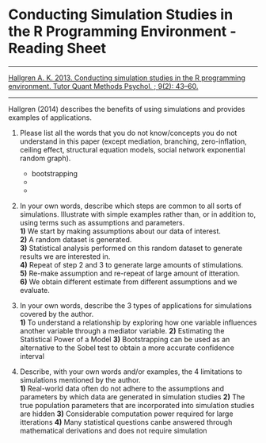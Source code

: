 # Conducting Simulation Studies in the R Programming Environment - Reading Sheet

***
[Hallgren A. K. 2013. Conducting simulation studies in the R programming environment. Tutor Quant Methods Psychol. ; 9(2): 43–60.](https://doi.org/10.20982/tqmp.09.2.p043) 

***

Hallgren (2014) describes the benefits of using simulations and provides examples of applications.

1)	Please list all the words that you do not know/concepts you do not understand in this paper (except mediation, branching, zero-inflation, ceiling effect, structural equation models, social network exponential random graph).  
    *  bootstrapping
    *  
    *  

2) In your own words, describe which steps are common to all sorts of simulations. Illustrate with simple examples rather than, or in addition to, using terms such as assumptions and parameters.    
**1)**    We start by making assumptions about our data of interest.  
**2)**    A random dataset is generated.  
**3)**    Statistical analysis performed on this random dataset to generate results we are interested in.  
**4)**    Repeat of step 2 and 3 to generate large amounts of stimulations.  
**5)**    Re-make assumption and re-repeat of large amount of itteration.   
**6)**    We obtain different estimate from different assumptions and we evaluate.   



3)	In your own words, describe the 3 types of applications for simulations covered by the author.  
**1)**  To understand a relationship by exploring how one variable influences another variable through a mediator variable.
**2)**  Estimating the Statistical Power of a Model 
**3)**  Bootstrapping can be used as an alternative to the Sobel test to obtain a more accurate confidence interval

4)	Describe, with your own words and/or examples, the 4 limitations to simulations mentioned by the author.  
**1)** Real-world data often do not adhere to the assumptions and parameters by which data are generated in simulation studies
**2)** The true population parameters that are incorporated into simulation studies are hidden
**3)** Considerable computation power required for large itterations
**4)** Many statistical questions canbe answered through mathematical derivations and does not require simulation
